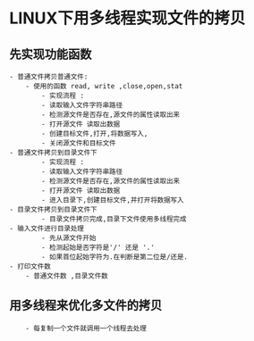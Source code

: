 # LINUX下用多线程实现文件的拷贝

## 先实现功能函数

    - 普通文件拷贝普通文件:
        - 使用的函数 read, write ,close,open,stat
            - 实现流程 : 
            - 读取输入文件字符串路径
            - 检测源文件是否存在,源文件的属性读取出来
            - 打开源文件 读取出数据 
            - 创建目标文件,打开,将数据写入,
            - 关闭源文件和目标文件
    - 普通文件拷贝到目录文件下
            - 实现流程 : 
            - 读取输入文件字符串路径
            - 检测源文件是否存在,源文件的属性读取出来
            - 打开源文件 读取出数据 
            - 进入目录下,创建目标文件,并打开将数据写入
    - 目录文件拷贝到目录文件下
            - 目录文件拷贝完成,目录下文件使用多线程完成
    - 输入文件进行目录处理
            - 先从源文件开始
            - 检测起始是否字符是'/' 还是 '.'
            - 如果首位起始字符为.在判断是第二位是/还是.
    - 打印文件数
        - 普通文件数 ,目录文件数

## 用多线程来优化多文件的拷贝

        - 每复制一个文件就调用一个线程去处理

